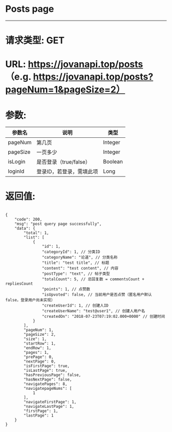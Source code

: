 # Posts page
---
# 请求类型: GET
# URL: https://jovanapi.top/posts （e.g. https://jovanapi.top/posts?pageNum=1&pageSize=2）
# 参数:
参数名 | 说明                   | 类型
----- |----------------------- | ----
pageNum | 第几页   | Integer
pageSize  | 一页多少        | Integer
isLogin   | 是否登录（true/false） | Boolean
loginId   | 登录ID，若登录，需填此项 | Long
# 返回值:
<pre><code>
{
    "code": 200,
    "msg": "post query page successfully",
    "data": {
        "total": 1,
        "list": [
            {
                "id": 1,
                "categoryId": 1, // 分类ID
                "categoryName": "论道", // 分类名称
                "title": "test title", // 标题
                "content": "test content", // 内容
                "postType": "text", // 帖子类型
                "totalCount": 5, // 总回复数 = commentsCount + repliesCount
                "points": 1, // 点赞数
                "isUpvoted": false, // 当前用户是否点赞（匿名用户默认false，登录用户尚未实现）
                "createUserId": 1, // 创建人ID
                "createUserName": "test@user1", // 创建人用户名
                "createdOn": "2018-07-23T07:19:02.000+0000" // 创建时间
            }
        ],
        "pageNum": 1,
        "pageSize": 2,
        "size": 1,
        "startRow": 1,
        "endRow": 1,
        "pages": 1,
        "prePage": 0,
        "nextPage": 0,
        "isFirstPage": true,
        "isLastPage": true,
        "hasPreviousPage": false,
        "hasNextPage": false,
        "navigatePages": 8,
        "navigatepageNums": [
            1
        ],
        "navigateFirstPage": 1,
        "navigateLastPage": 1,
        "firstPage": 1,
        "lastPage": 1
    }
}
</code></pre>
